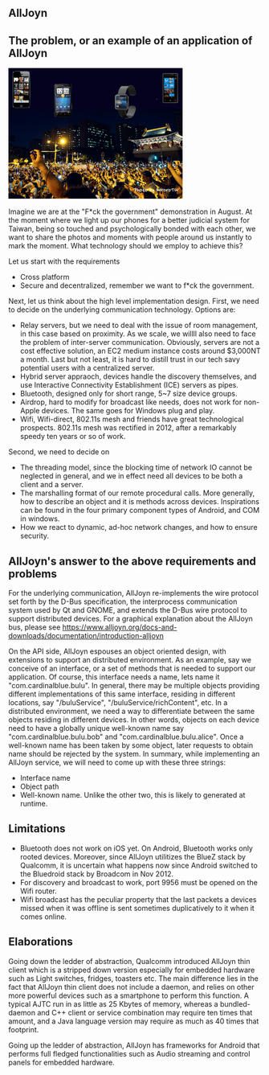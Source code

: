 AllJoyn
-------

## The problem, or an example of an application of AllJoyn
<img src="f_ck_government.png"/>

Imagine we are at the "F*ck the government" demonstration in August.
At the moment where we light up our phones for a better judicial system for
Taiwan, being so touched and psychologically bonded with each other,
we want to share the photos and moments with people around us instantly to mark the moment.
What technology should we employ to achieve this?

Let us start with the requirements
* Cross platform
* Secure and decentralized, remember we want to f*ck the government.

Next, let us think about the high level implementation design.
First, we need to decide on the underlying communication technology. Options are:
* Relay servers, but we need to deal with the issue of room management, in this case based on proximity.
  As we scale, we willll also need to face the problem of inter-server communication.
  Obviously, servers are not a cost effective solution, an EC2 medium instance costs around $3,000NT a month.
  Last but not least, it is hard to distill trust in our tech savy potential users with a centralized server.
* Hybrid server appraoch, devices handle the discovery themselves,
  and use Interactive Connectivity Establishment (ICE) servers as pipes.
* Bluetooth, designed only for short range, 5~7 size device groups.
* Airdrop, hard to modify for broadcast like needs, does not work for non-Apple devices.
  The same goes for Windows plug and play.
* Wifi, Wifi-direct, 802.11s mesh and friends have great technological prospects.
  802.11s mesh was rectified in 2012, after a remarkably speedy ten years or so of work.

Second, we need to decide on
* The threading model, since the blocking time of network IO cannot be neglected in general,
  and we in effect need all devices to be both a client and a server.
* The marshalling format of our remote procedural calls.
  More generally, how to describe an object and it is methods across devices.
  Inspirations can be found in the four primary component types of Android, and COM in windows.
* How we react to dynamic, ad-hoc network changes, and how to ensure security.

## AllJoyn's answer to the above requirements and problems
For the underlying communication, AllJoyn re-implements the wire protocol set forth by the D-Bus specification,
the interprocess communication system used by Qt and GNOME, and extends the D-Bus wire protocol to
support distributed devices. For a graphical explanation about the AllJoyn bus,
please see https://www.alljoyn.org/docs-and-downloads/documentation/introduction-alljoyn

On the API side, AllJoyn espouses an object oriented design, with extensions to support an distributed environment.
As an example, say we conceive of an interface, or a set of methods that is needed to support our application.
Of course, this interface needs a name, lets name it "com.cardinalblue.bulu".
In general, there may be multiple objects providing different implementations of this same interface,
residing in different locations, say "/buluService", "/buluService/richContent", etc.
In a distributed environment, we need a way to differentiate between the same objects residing in different devices.
In other words, objects on each device need to have a globally unique well-known name say
"com.cardinalblue.bulu.bob" and "com.cardinalblue.bulu.alice". Once a well-known name has been taken by some object,
later requests to obtain name should be rejected by the system.
In summary, while implementing an AllJoyn service, we will need to come up with these three strings:
* Interface name
* Object path
* Well-known name. Unlike the other two, this is likely to generated at runtime.

## Limitations
* Bluetooth does not work on iOS yet. On Android, Bluetooth works only rooted devices.
  Moreover, since AllJoyn utilitizes the BlueZ stack by Qualcomm, it is uncertain what
  happens now since Android switched to the Bluedroid stack by Broadcom in Nov 2012.
* For discovery and broadcast to work, port 9956 must be opened on the Wifi router.
* Wifi broadcast has the peculiar property that the last packets a devices missed when it was offline
  is sent sometimes duplicatively to it when it comes online.

## Elaborations
Going down the ledder of abstraction, Qualcomm introduced AllJoyn thin client which is a stripped down version
especially for embedded hardware such as Light switches, fridges, toasters etc. The main difference lies
in the fact that AllJoyn thin client does not include a daemon, and relies on other more powerful devices
such as a smartphone to perform this function. A typical AJTC run in as little as 25 Kbytes of memory,
whereas a bundled-daemon and C++ client or service combination may require ten times that amount,
and a Java language version may require as much as 40 times that footprint.

Going up the ledder of abstraction, AllJoyn has frameworks for Android that performs full fledged functionalities
such as Audio streaming and control panels for embedded hardware.

